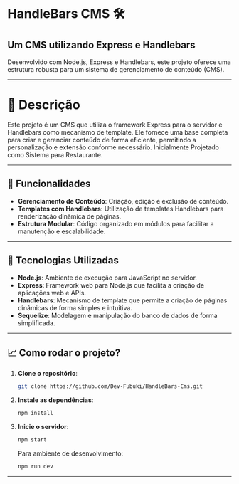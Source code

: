 # **HandleBars CMS** 🛠️

## **Um CMS utilizando Express e Handlebars**

Desenvolvido com Node.js, Express e Handlebars, este projeto oferece uma estrutura robusta para um sistema de gerenciamento de conteúdo (CMS).

---

# 📝 **Descrição**

Este projeto é um CMS que utiliza o framework Express para o servidor e Handlebars como mecanismo de template. Ele fornece uma base completa para criar e gerenciar conteúdo de forma eficiente, permitindo a personalização e extensão conforme necessário. Inicialmente Projetado como Sistema para Restaurante. 

---

## 🔧 **Funcionalidades**

- **Gerenciamento de Conteúdo**: Criação, edição e exclusão de conteúdo.
- **Templates com Handlebars**: Utilização de templates Handlebars para renderização dinâmica de páginas.
- **Estrutura Modular**: Código organizado em módulos para facilitar a manutenção e escalabilidade.

---

## 🚀 **Tecnologias Utilizadas**

- **Node.js**: Ambiente de execução para JavaScript no servidor.
- **Express**: Framework web para Node.js que facilita a criação de aplicações web e APIs.
- **Handlebars**: Mecanismo de template que permite a criação de páginas dinâmicas de forma simples e intuitiva.
- **Sequelize**: Modelagem e manipulação do banco de dados de forma simplificada.

---

## 📈 **Como rodar o projeto?**

1. **Clone o repositório**:
   ```bash
   git clone https://github.com/Dev-Fubuki/HandleBars-Cms.git
   ```
2. **Instale as dependências**:
   ```bash
   npm install
   ```
3. **Inicie o servidor**:
   ```bash
   npm start
   ```
   Para ambiente de desenvolvimento:
   ```bash
   npm run dev
   ```

---

